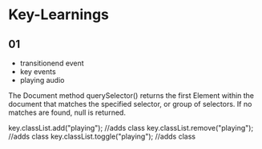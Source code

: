 # Key-Learnings

## 01

- transitionend event
- key events
- playing audio

The Document method querySelector() returns the first Element within the document that matches the specified selector, or group of selectors. If no matches are found, null is returned.

key.classList.add("playing"); //adds class
key.classList.remove("playing"); //adds class
key.classList.toggle("playing"); //adds class
